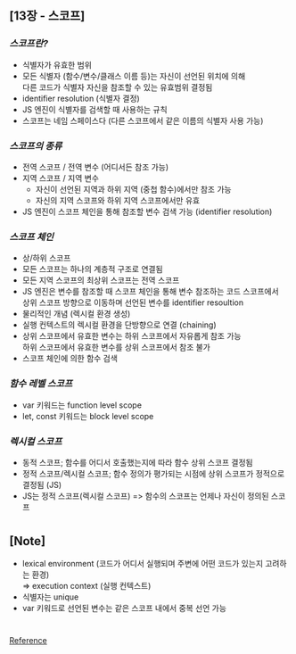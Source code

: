 ## [13장 - 스코프]

### _스코프란?_

- 식별자가 유효한 범위
- 모든 식별자 (함수/변수/클래스 이름 등)는 자신이 선언된 위치에 의해 <br/>
  다른 코드가 식별자 자신을 참조할 수 있는 유효범위 결정됨
- identifier resolution (식별자 결정)
- JS 엔진이 식별자를 검색할 때 사용하는 규칙
- 스코프는 네임 스페이스다 (다른 스코프에서 같은 이름의 식별자 사용 가능)

### _스코프의 종류_

- 전역 스코프 / 전역 변수 (어디서든 참조 가능)
- 지역 스코프 / 지역 변수
  - 자신이 선언된 지역과 하위 지역 (중첩 함수)에서만 참조 가능
  - 자신의 지역 스코프와 하위 지역 스코프에서만 유효
- JS 엔진이 스코프 체인을 통해 참조할 변수 검색 가능 (identifier resolution)

### _스코프 체인_

- 상/하위 스코프
- 모든 스코프는 하나의 계층적 구조로 연결됨
- 모든 지역 스코프의 최상위 스코프는 전역 스코프
- JS 엔진은 변수를 참조할 때 스코프 체인을 통해 변수 참조하는 코드 스코프에서 <br/>
  상위 스코프 방향으로 이동하며 선언된 변수를 identifier resoultion
- 물리적인 개념 (렉시컬 환경 생성)
- 실행 컨텍스트의 렉시컬 환경을 단방향으로 연결 (chaining)
- 상위 스코프에서 유효한 변수는 하위 스코프에서 자유롭게 참조 가능 <br/>
  하위 스코프에서 유효한 변수를 상위 스코프에서 참조 불가
- 스코프 체인에 의한 함수 검색

### _함수 레벨 스코프_

- var 키워드는 function level scope
- let, const 키워드는 block level scope

### _렉시컬 스코프_

- 동적 스코프; 함수를 어디서 호출했는지에 따라 함수 상위 스코프 결정됨
- 정적 스코프/렉시컬 스코프; 함수 정의가 평가되는 시점에 상위 스코프가 정적으로 결정됨 (JS)
- JS는 정적 스코프(렉시컬 스코프) => 함수의 스코프는 언제나 자신이 정의된 스코프

#

## [Note]

- lexical environment (코드가 어디서 실행되며 주변에 어떤 코드가 있는지 고려하는 환경) <br/>
  => execution context (실행 컨텍스트)
- 식별자는 unique
- var 키워드로 선언된 변수는 같은 스코프 내에서 중복 선언 가능

#

[Reference](https://wikibook.co.kr/mjs/)

